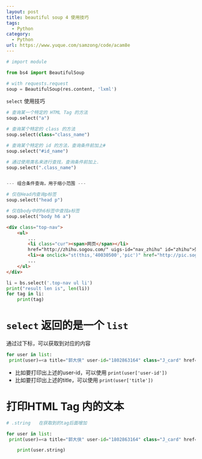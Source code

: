 ```yaml
---
layout: post
title: beautiful soup 4 使用技巧
tags:
  - Python
category:
  - Python
url: https://www.yuque.com/samzong/code/acam8e
---
```


```python
# import module

from bs4 import BeautifulSoup

# with requests.request
soup = BeautifulSoup(res.content, 'lxml')
```

`select` 使用技巧

```python
# 查询某一个特定的 HTML Tag 的方法
soup.select("a")

# 查询某个特定的 class 的方法
soup.select(class="class_name")

# 查询某个特定的 id 的方法，查询条件前加上#
soup.select("#id_name")

# 通过使用类名来进行查找，查询条件前加上.
soup.select(".class_name")


--- 组合条件查询，用于缩小范围 ---

# 仅在Head内查询p标签
soup.select("head p")

# 仅在body中的h6标签中查找a标签
soup.select("body h6 a")
```

```html
<div class="top-nav">
    <ul>
        ...
        <li class="cur"><span>网页</span></li>
        href="http://zhihu.sogou.com/" uigs-id="nav_zhihu" id="zhihu">知乎</a></li>
        <li><a onclick="st(this,'40030500','pic')" href="http://pic.sogou.com" uigs-id="nav_pic" id="pic">图片</a></li>
        ...
    </ul>
</div>
```

```python
li = bs.select('.top-nav ul li')
print("result len is", len(li))
for tag in li:
    print(tag)
```

# `select` 返回的是一个 `list`

通过过下标，可以获取到对应的内容

```python
for user in list:
 print(user)=<a title="郭大侠" user-id="1802863164" class="J_card" href="/member/1802863164">郭大侠</a>
```

- 比如要打印出上述的user-id，可以使用  `print(user['user-id'])`
- 比如要打印出上述的title，可以使用  `print(user['title'])`

# 打印HTML Tag 内的文本

```python
# .string   在获取到的tag后面增加

for user in list:
 print(user)=<a title="郭大侠" user-id="1802863164" class="J_card" href="/member/1802863164">郭大侠</a>

    print(user.string)
```
